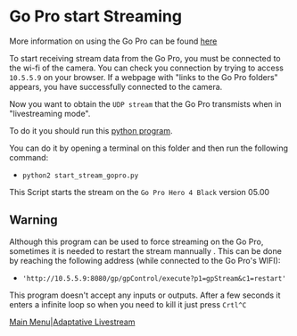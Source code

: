 # Go Pro start Streaming


More information on using the Go Pro can be found [here](https://github.com/KonradIT/goprowifihack/)

To start receiving stream data from the Go Pro,  you must be connected to the wi-fi of the camera. You can check you connection 
by trying to access `10.5.5.9` on your browser. If a webpage with "links to the Go Pro folders" appears, you have successfully 
connected to the camera.

Now you want to obtain the `UDP stream` that the Go Pro transmists when in "livestreaming mode".

To do it you should run this [python program](../../src/scripts/start_stream_gopro.py).

You can do it by opening a terminal on this folder and then run the following command:
* `python2 start_stream_gopro.py`


This Script starts the stream on the `Go Pro Hero 4 Black` version 05.00

## Warning
Although this program can be used to force streaming on the Go Pro, sometimes it is needed to restart the stream mannually . This can be done by reaching the 
following address (while connected to the Go Pro's WIFI):

* `'http://10.5.5.9:8080/gp/gpControl/execute?p1=gpStream&c1=restart'`

This program doesn't accept any inputs or outputs. After a few seconds it enters a infinite loop so when you need to kill it 
just press `Crtl^C`

[Main Menu](../README.md)|[Adaptative Livestream](./Livestream.md)



